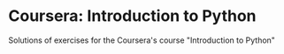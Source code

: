 # Coursera: Introduction to Python
Solutions of exercises for the Coursera's course "Introduction to Python"
